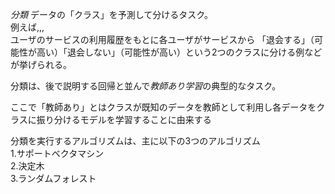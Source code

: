 *分類*
データの「クラス」を予測して分けるタスク。  
例えば,,,  
ユーザのサービスの利用履歴をもとに各ユーザがサービスから
「退会する」（可能性が高い）「退会しない」（可能性が高い）という2つのクラスに分ける例などが挙げられる。  
  
分類は、後で説明する回帰と並んで*教師あり学習*の典型的なタスク。
  
ここで「教師あり」とはクラスが既知のデータを教師として利用し各データをクラスに振り分けるモデルを学習することに由来する  
  
分類を実行するアルゴリズムは、主に以下の3つのアルゴリズム  
1.サポートベクタマシン  
2.決定木  
3.ランダムフォレスト  